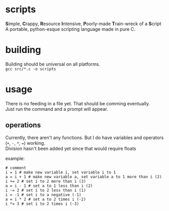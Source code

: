 # scripts
**S**imple, **C**rappy, **R**esource **I**ntensive, **P**oorly-made **T**rain-wreck of a **S**cript  
A portable, python-esque scripting language made in pure C.

# building
Building should be universal on all platforms.  
`gcc src/*.c -o scripts`  

# usage
There is no feeding in a file yet. That should be comming eventually.  
Just run the command and a prompt will appear.

## operations  
Currently, there aren't any functions. But I do have variables and operators (`+`, `-`, `*`, `=`) working.  
Division hasn't been added yet since that would require floats  
  
example:  
```
# comment
i = 1 # make new variable i, set variable i to 1
a = i + 1 # make new variable a, set variable a to 1 more than i (2)
i += 2 # set i to 2 more than i (3)
a = i - 1 # set a to 1 less than i (2)
i -= 2 # set i to 2 less than i (1)
i = -1 # set i to a negative (-1)
a = i * 2 # set a to 2 times i (-2)
i *= 3 # set i to 2 times i (-3)
```